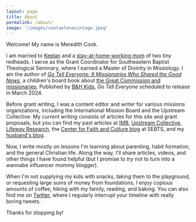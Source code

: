 ```yaml
---
layout: page
title: About
permalink: /about/
image: '/images/santaelenavintage.jpeg'
---
```

Welcome! My name is Meredith Cook.

I am married to [Keelan](https://keelancook.com/) and a [stay-at-home-working mom](https://meredithcook.net/2022/05/30/the-stay-at-home-full-time-working-mom/) of two tiny redheads. I serve as the Grant Coordinator for Southeastern Baptist Theological Seminary, where I earned a Master of Divinity in Missiology. I am the author of [*Go Tell Everyone: 9 Missionaries Who Shared the Good News*](https://amzn.to/45wlDh1), a children's board book about [the Great Commission and missionaries](https://meredithcook.net/2022/10/18/writing-a-children-book/). Published by [B&H Kids](https://www.bhpublishinggroup.com/product/go-tell-everyone/), *Go Tell Everyone* scheduled to release in March 2024. 

Before grant writing, I was a content editor and writer for various missions organizations, including the International Mission Board and the Upstream Collective. My current writing consists of articles for this site and grant proposals, but you can find my past articles at [IMB](https://www.imb.org/search/meredith+cook/?s=meredith%20cook&sort=relevant), [Upstream Collective](https://www.theupstreamcollective.org/post/use-the-holidays-to-your-evangelistic-advantage), [Lifeway Research](https://research.lifeway.com/2020/03/31/why-our-worship-and-spiritual-walk-needs-repetition/), the [Center for Faith and Culture blog](https://cfc.sebts.edu/faith-and-work/women-seminary-professors/) at SEBTS, and my [husband's blog](https://keelancook.com/2016/04/29/your-churchs-continued-responsibility-for-its-sent-ones/). 

Now, I write mostly on lessons I'm learning about parenting, habit formation, and the general Christian life. Along the way, I'll share articles, videos, and other things I have found helpful (but I promise to *try* not to turn into a wannabe influencer mommy blogger). 

When I'm not supplying my kids with snacks, taking them to the playground, or requesting large sums of money from foundations, I enjoy copious amounts of coffee, hiking with my family, reading, and baking. You can also find me on [Twitter](https://twitter.com/meredithcook716), where I regularly interrupt your timeline with really boring tweets. 

Thanks for stopping by!